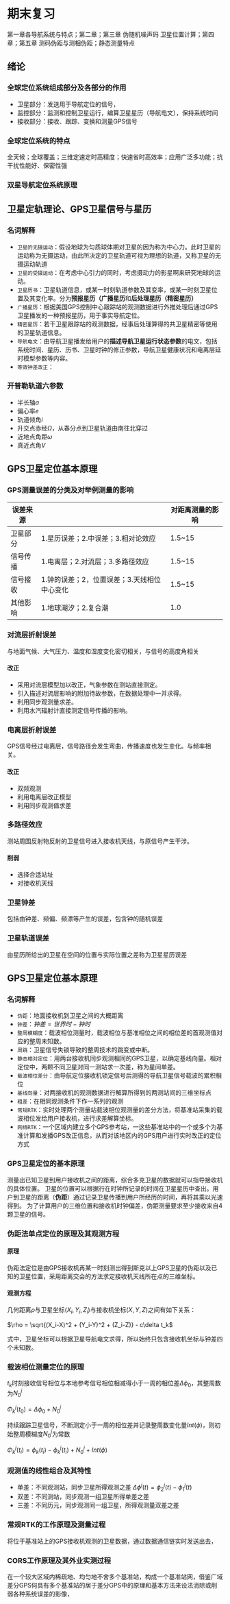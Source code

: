 # 期末复习
第一章各导航系统与特点；第二章；第三章 伪随机噪声码 卫星位置计算；第四章；第五章 测码伪距与测相伪距；静态测量特点
## 绪论
### 全球定位系统组成部分及各部分的作用
- 卫星部分：发送用于导航定位的信号，
- 监控部分：监测和控制卫星运行，编算卫星星历（导航电文），保持系统时间
- 接收部分：接收、跟踪、变换和测量GPS信号

### 全球定位系统的特点
全天候；全球覆盖；三维定速定时高精度；快速省时高效率；应用广泛多功能；抗干扰性能好、保密性强

### 双星导航定位系统原理

## 卫星定轨理论、GPS卫星信号与星历
### 名词解释
- `卫星的无摄运动`：假设地球为匀质球体期对卫星的因为称为中心力。此时卫星的运动称为无摄运动，由此所决定的卫星轨道可视为理想的轨道，又称卫星的无摄运动轨道
- `卫星的受摄运动`：在考虑中心引力的同时，考虑摄动力的影星啊来研究地球的运动。
- `卫星历书`：卫星轨道信息，或某一时刻轨道参数及其变率，或某一时刻卫星位置及其变化率。分为**预报星历（广播星历**和**后处理星历（精密星历）**
- `广播星历`：根据美国GPS控制中心跟踪站的观测数据进行外推处理后通过GPS卫星播发的一种预报星历，用于事实导航定位。
- `精密星历`：若干卫星跟踪站的观测数据，经事后处理算得的共卫星精密等使用的卫星轨道信息。
- `导航电文`：由导航卫星播发给用户的**描述导航卫星运行状态参数**的电文，包括系统时间、星历、历书、卫星时钟的修正参数，导航卫星健康状况和电离层延时模型参数等内容。
- `等效钟差改正`：

### 开普勒轨道六参数
- 半长轴$a$
- 偏心率$e$
- 轨道倾角$i$
- 升交点赤经$\Omega$，从春分点到卫星轨道由南往北穿过
- 近地点角距$\omega$
- 真近点角$V$

## GPS卫星定位基本原理
### GPS测量误差的分类及对举例测量的影响
| 误差来源 | | 对距离测量的影响 |
|---------|----------------------------------|-----------|
| 卫星部分 | 1.星历误差；2.中误差；3.相对论效应 | 1.5~15 |
| 信号传播 | 1.电离层；2.对流层；3.多路径效应 | 1.5~15 |
| 信号接收 | 1.钟的误差；2，位置误差；3.天线相位中心变化 |1.5~15 |
| 其他影响 | 1.地球潮汐；2.复合潮 | 1.0 |

### 对流层折射误差
与地面气候、大气压力、温度和湿度变化密切相关，与信号的高度角相关
#### 改正
- 采用对流层模型加以改正，气象参数在测站直接测定。
- 引入描述对流层影响的附加待故参数，在数据处理中一并求得。
- 利用同步观测量求差。
- 利用水汽辐射计直接测定信号传播的影响。

### 电离层折射误差
GPS信号经过电离层，信号路径会发生弯曲，传播速度也发生变化。与频率相关。
#### 改正
- 双频观测
- 利用电离层改正模型
- 利用同步观测值求差

### 多路径效应
测站周围反射物反射的卫星信号进入接收机天线，与原信号产生干涉。
#### 削弱
- 选择合适站址
- 对接收机天线

### 卫星钟差
包括由钟差、频偏、频漂等产生的误差，包含钟的随机误差

### 卫星轨道误差
由星历所给出的卫星在空间的位置与实际位置之差称为卫星星历误差

## GPS卫星定位基本原理
### 名词解释
- `伪距`：地面接收机到卫星之间的大概距离
- `钟差`：$钟差 = 世界时 - 钟时$
- `整周模糊度`：载波相位测量时，载波相位与基准相位之间的相位差的首观测值对应的整周未知数。
- `周跳`：卫星信号失锁导致的整周技术的跳变或中断。
- `静态相对定位`：用两台接收机同步观测相同的GPS卫星，以确定基线向量。相对定位中，两颗不同卫星对同一测站求一次差，称为星间单差。
- `载波相位差分`：由导航定位接收机锁定信号后测得的导航卫星信号载波的累积相位
- `基线向量`：对两接收机的观测数据进行解算所得到的两测站间的三维坐标点
- `粗差`：在相同观测条件下作一系列的观测
- `常规RTK`：实时处理两个测量站载波相位观测量的差分方法，将基准站采集的载波相位发给用户接收机，进行求差解算坐标。
- `网络RTK`：一个区域内建立多个GPS参考站，一这些基准站中的一个或多个为基准计算和发播GPS改正信息，从而对该地区内的GPS用户进行实时改正的定位方式

### GPS卫星定位的基本原理
测量出已知卫星到用户接收机之间的距离，综合多克卫星的数据就可以指导接收机的具体位置。
卫星的位置可以根据行在时钟所记录的时间在卫星星历中查出。用户到卫星的距离（**伪距**）通过记录卫星传播到用户所经历的时间，再将其乘以光速得到。
为了计算用户的三维位置和接收机时钟偏差，伪距测量要求至少接收来自4颗卫星的信号。

### 伪距法单点定位的原理及其观测方程
#### 原理
伪距法定位是由GPS接收机再某一时刻测出得到斯克以上GPS卫星的伪距以及已知的卫星位置，采用距离交会的方法求定接收机天线所在点的三维坐标。
#### 观测方程
几何距离$\rho$与卫星坐标$(X_i,Y_i,Z_i)$与接收机坐标$(X,Y,Z)$之间有如下关系：

$\rho = \sqrt{(X_i-X)^2 + (Y_i-Y)^2 + (Z_i-Z)} - c\delta t_k$

式中，卫星坐标可以根据卫星导航电文求得，所以始终只包含接收机坐标与钟差四个未知数。

### 载波相位测量定位的原理
$t_k$时刻接收信号相位与本地参考信号相位相减得小于一周的相位差$\Delta \phi _0$，其整周数为$N_0^j$

$\Phi _k ^j(t_0) = \Delta \phi _0 + N_0^j$

持续跟踪卫星信号，不断测定小于一周的相位差并记录整周数变化量$Int(\phi)$，则初始整周模糊度$N_0^j$为常数

$\Phi_k^j(t_i) = \phi_k(t_i) - \phi_k^j(t_i) + N_0^j + Int(\phi)$

### 观测值的线性组合及其特性
- 单差：不同观测站，同步卫星所得观测之差
$\Delta \phi ^j(t) = \phi^j_2(t) - \phi^j_1(t)$
- 双差：不同测站，同步观测一组卫星所得单差之差
- 三差：不同历元，同步观测同一组卫星，所得观测量双差之差

### 常规RTK的工作原理及测量过程
将位于基准站上的GPS接收机观测的卫星数据，通过数据通信链实时发送出去，

### CORS工作原理及其外业实测过程
在一个较大区域内稀疏地、均匀地不舍多个基准站，构成一个基准站网，借鉴广域差分GPS何具有多个基准站的居于差分GPS中的原理和基本方法来设法消除或削弱各种系统误差的影像，